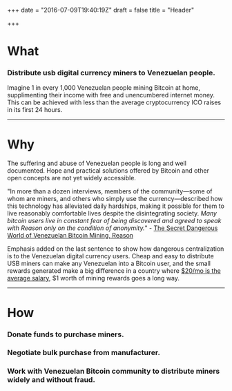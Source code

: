 +++
date = "2016-07-09T19:40:19Z"
draft = false
title = "Header"

+++

# What
### Distribute usb digital currency miners to Venezuelan people.

Imagine 1 in every 1,000 Venezuelan people mining Bitcoin at home, supplimenting their income with free and unencumbered internet money. This can be achieved with less than the average cryptocurrency ICO raises in its first 24 hours.

***

# Why

The suffering and abuse of Venezuelan people is long and well documented. Hope and practical solutions offered by Bitcoin and other open concepts are not yet widely accessible.

"In more than a dozen interviews, members of the community—some of whom are miners, and others who simply use the currency—described how this technology has alleviated daily hardships, making it possible for them to live reasonably comfortable lives despite the disintegrating society. *Many bitcoin users live in constant fear of being discovered and agreed to speak with Reason only on the condition of anonymity.*" - [The Secret Dangerous World of Venezuelan Bitcoin Mining, Reason](http://reason.com/archives/2016/11/28/the-secret-dangerous-world-of)

Emphasis added on the last sentence to show how dangerous centralization is to the Venezuelan digital currency users. Cheap and easy to distribute USB miners can make any Venezuelan into a Bitcoin user, and the small rewards generated make a big difference in a country where [$20/mo is the average salary](https://www.bloomberg.com/news/articles/2015-03-06/monthly-salary-of-20-shows-why-venezuelans-wait-in-food-lines), $1 worth of mining rewards goes a long way.

***

# How  

### Donate funds to purchase miners.

### Negotiate bulk purchase from manufacturer.

### Work with Venezuelan Bitcoin community to distribute miners widely and without fraud.
